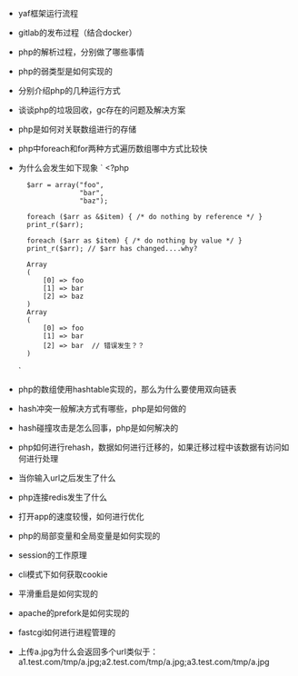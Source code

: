 * yaf框架运行流程

* gitlab的发布过程（结合docker）

* php的解析过程，分别做了哪些事情

* php的弱类型是如何实现的

* 分别介绍php的几种运行方式

* 谈谈php的垃圾回收，gc存在的问题及解决方案

* php是如何对关联数组进行的存储

* php中foreach和for两种方式遍历数组哪中方式比较快

* 为什么会发生如下现象
    `
        <?php
        
        $arr = array("foo",
                     "bar",
                     "baz");
        
        foreach ($arr as &$item) { /* do nothing by reference */ }
        print_r($arr);
        
        foreach ($arr as $item) { /* do nothing by value */ }
        print_r($arr); // $arr has changed....why?
        
        Array
        (
            [0] => foo
            [1] => bar
            [2] => baz
        )
        Array
        (
            [0] => foo
            [1] => bar
            [2] => bar  // 错误发生？？
        )
    `

* php的数组使用hashtable实现的，那么为什么要使用双向链表

* hash冲突一般解决方式有哪些，php是如何做的

* hash碰撞攻击是怎么回事，php是如何解决的

* php如何进行rehash，数据如何进行迁移的，如果迁移过程中该数据有访问如何进行处理

* 当你输入url之后发生了什么

* php连接redis发生了什么

* 打开app的速度较慢，如何进行优化

* php的局部变量和全局变量是如何实现的

* session的工作原理

* cli模式下如何获取cookie

* 平滑重启是如何实现的

* apache的prefork是如何实现的

* fastcgi如何进行进程管理的

* 上传a.jpg为什么会返回多个url类似于：a1.test.com/tmp/a.jpg;a2.test.com/tmp/a.jpg;a3.test.com/tmp/a.jpg
